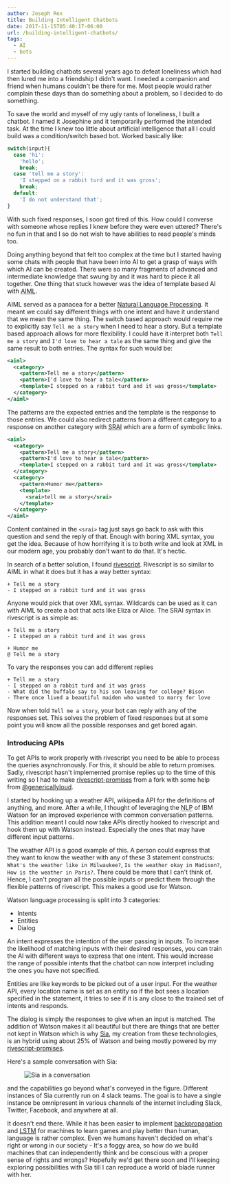 ```yaml
---
author: Joseph Rex
title: Building Intelligent Chatbots
date: 2017-11-15T05:40:17-06:00
url: /building-intelligent-chatbots/
tags:
  - AI
  - bots
---
```


I started building chatbots several years ago to defeat loneliness which had then lured me into a friendship I didn't want. I needed a companion and friend when humans couldn't be there for me. Most people would rather complain these days than do something about a problem, so I decided to do something.
<!--more-->

To save the world and myself of my ugly rants of loneliness, I built a chatbot. I named it Josephine and it temporarily performed the intended task. At the time I knew too little about artificial intelligence that all I could build was a condition/switch based bot. Worked basically like:

```js
switch(input){
  case 'hi':
    'hello';
    break;
  case 'tell me a story':
    'I stepped on a rabbit turd and it was gross';
    break;
  default:
    'I do not understand that';
}
```

With such fixed responses, I soon got tired of this. How could I converse with someone whose replies I knew before they were even uttered? There's no fun in that and I so do not wish to have abilities to read people's minds too.

Doing anything beyond that felt too complex at the time but I started having some chats with people that have been into AI to get a grasp of ways with which AI can be created. There were so many fragments of advanced and intermediate knowledge that swung by and it was hard to piece it all together. One thing that stuck however was the idea of template based AI with <abbr title="Artificial Intelligence Markup Language">AIML</abbr>.

AIML served as a panacea for a better [Natural Language Processing][1]. It meant we could say different things with one intent and have it understand that we mean the same thing. The switch based approach would require me to explicitly say `Tell me a story` when I need to hear a story. But a template based approach allows for more flexibility. I could have it interpret both `Tell me a story` and `I'd love to hear a tale` as the same thing and give the same result to both entries. The syntax for such would be:

```xml
<aiml>
  <category>
    <pattern>Tell me a story</pattern>
    <pattern>I'd love to hear a tale</pattern>
    <template>I stepped on a rabbit turd and it was gross</template>
  </category>
</aiml>
```

The patterns are the expected entries and the template is the response to those entries. We could also redirect patterns from a different category to a response on another category with <abbr title="Symbolic Reduction in Artificial Intelligence">SRAI</abbr> which are a form of symbolic links.

```xml
<aiml>
  <category>
    <pattern>Tell me a story</pattern>
    <pattern>I'd love to hear a tale</pattern>
    <template>I stepped on a rabbit turd and it was gross</template>
  </category>
  <category>
    <pattern>Humor me</pattern>
    <template>
      <srai>tell me a story</srai>
    </template>
  </category>
</aiml>
```
Content contained in the `<srai>` tag just says go back to ask with this question and send the reply of that. Enough with boring XML syntax, you get the idea. Because of how horrifying it is to both write and look at XML in our modern age, you probably don't want to do that. It's hectic.

In search of a better solution, I found [rivescript][2]. Rivescript is so similar to AIML in what it does but it has a way better syntax:

```
+ Tell me a story
- I stepped on a rabbit turd and it was gross
```

Anyone would pick that over XML syntax. Wildcards can be used as it can with AIML to create a bot that acts like Eliza or Alice. The SRAI syntax in rivescript is as simple as:

```
+ Tell me a story
- I stepped on a rabbit turd and it was gross

+ Humor me
@ Tell me a story
```

To vary the responses you can add different replies

```
+ Tell me a story
- I stepped on a rabbit turd and it was gross
- What did the buffalo say to his son leaving for college? Bison
- There once lived a beautiful maiden who wanted to marry for love
```

Now when told `Tell me a story`, your bot can reply with any of the responses set. This solves the problem of fixed responses but at some point you will know all the possible responses and get bored again.

### Introducing APIs
To get APIs to work properly with rivescript you need to be able to process the queries asynchronously. For this, it should be able to return promises. Sadly, rivescript hasn't implemented promise replies up to the time of this writing so I had to make [rivescript-promises][3] from a fork with some help from [@genericallyloud][4].

I started by hooking up a weather API, wikipedia API for the definitions of anything, and more. After a while, I thought of leveraging the <abbr title="Natural Language Processing">NLP</abbr> of IBM Watson for an improved experience with common conversation patterns. This addition meant I could now take APIs directly hooked to rivescript and hook them up with Watson instead. Especially the ones that may have different input patterns.

The weather API is a good example of this. A person could express that they want to know the weather with any of these 3 statement constructs: `What's the weather like in Milwaukee?`, `Is the weather okay in Madison?`, `How is the weather in Paris?`. There could be more that I can't think of. Hence, I can't program all the possible inputs or predict them through the flexible patterns of rivescript. This makes a good use for Watson.

Watson language processing is split into 3 categories:

- Intents
- Entities
- Dialog

An intent expresses the intention of the user passing in inputs. To increase the likelihood of matching inputs with their desired responses, you can train the AI with different ways to express that one intent. This would increase the range of possible intents that the chatbot can now interpret including the ones you have not specified.

Entities are like keywords to be picked out of a user input. For the weather API, every location name is set as an entity so if the bot sees a location specified in the statement, it tries to see if it is any close to the trained set of intents and responds.

The dialog is simply the responses to give when an input is matched. The addition of Watson makes it all beautiful but there are things that are better not kept in Watson which is why [Sia][5], my creation from these technologies, is an hybrid using about 25% of Watson and being mostly powered by my [rivescript-promises][3].

Here's a sample conversation with Sia:

<figure>
<img src="https://cdn.rawgit.com/josephrexme/sia/7aaa9f8b/data/conversation.jpg" alt="Sia in a conversation">
</figure>

and the capabilities go beyond what's conveyed in the figure. Different instances of Sia currently run on 4 slack teams. The goal is to have a single instance be omnipresent in various channels of the internet including Slack, Twitter, Facebook, and anywhere at all.

It doesn't end there. While it has been easier to implement [backpropagation][6] and [LSTM][7] for machines to learn games and play better than human, language is rather complex. Even we humans haven't decided on what's right or wrong in our society - It's a foggy area, so how do we build machines that can independently think and be conscious with a proper sense of rights and wrongs? Hopefully we'd get there soon and I'll keeping exploring possibilities with Sia till I can reproduce a world of blade runner with her.

[1]: https://en.wikipedia.org/wiki/Natural_language_processing
[2]: https://www.rivescript.com
[3]: https://github.com/josephrexme/rivescript-promises
[4]: https://twitter.com/genericallyloud
[5]: https://github.com/josephrexme/sia
[6]: https://en.wikipedia.org/wiki/Backpropagation
[7]: https://en.wikipedia.org/wiki/Long_short-term_memory
